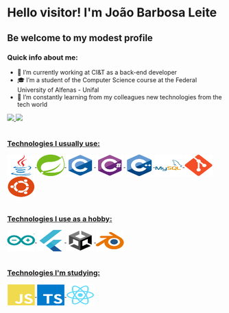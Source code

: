 # Hello visitor! I'm João Barbosa Leite
## Be welcome to my modest profile

### Quick info about me:
- 🎸 I’m currently working at CI&T as a back-end developer
- 🎓 I’m a student of the Computer Science course at the Federal University of Alfenas - Unifal
- 🌱 I’m constantly learning from my colleagues new technologies from the tech world

<div>
  <a href="https://github.com/JoaoBLeite">
  <img height="180em" src="https://github-readme-stats.vercel.app/api?username=joaobleite&show_icons=true&theme=dark&include_all_commits=true&count_private=true" />
  <img height="180em" src="https://github-readme-stats.vercel.app/api/top-langs/?username=joaobleite&layout=compact&langs_count=16&theme=dark" />
</div>

<div style="display: inline_block"><br>
  <h3> Technologies I usually use: </h3>
  <img align="center" alt="jp-java" height="50" width="65" src="https://github.com/devicons/devicon/blob/master/icons/java/java-original.svg">
  <img align="center" alt="jp-spring" height="50" width="65" src="https://github.com/devicons/devicon/blob/master/icons/spring/spring-original.svg">
  <img align="center" alt="jp-c" height="50" width="65" src="https://github.com/devicons/devicon/blob/master/icons/c/c-original.svg">
  <img align="center" alt="jp-c#" height="50" width="65" src="https://github.com/devicons/devicon/blob/master/icons/csharp/csharp-original.svg">
  <img align="center" alt="jp-cpp" height="50" width="65" src="https://github.com/devicons/devicon/blob/master/icons/cplusplus/cplusplus-original.svg">
  <img align="center" alt="jp-mysql" height="50" width="65" src="https://github.com/devicons/devicon/blob/master/icons/mysql/mysql-original-wordmark.svg">
  <img align="center" alt="jp-git" height="50" width="65" src="https://github.com/devicons/devicon/blob/master/icons/git/git-original.svg">
  <img align="center" alt="jp-ubunto" height="50" width="65" src="https://github.com/devicons/devicon/blob/master/icons/ubuntu/ubuntu-plain.svg">
</div>
  
<div style="display: inline_block"><br>
  <h3> Technologies I use as a hobby: </h3>
  <img align="center" alt="jp-arduino" height="50" width="65" src="https://github.com/devicons/devicon/blob/master/icons/arduino/arduino-original.svg">
  <img align="center" alt="jp-flutter" height="50" width="65" src="https://github.com/devicons/devicon/blob/master/icons/flutter/flutter-original.svg">
  <img align="center" alt="jp-unity" height="50" width="65" src="https://github.com/devicons/devicon/blob/master/icons/unity/unity-original.svg">
  <img align="center" alt="jp-blender" height="50" width="65" src="https://github.com/devicons/devicon/blob/master/icons/blender/blender-original.svg">
</div>
  
<div style="display: inline_block"><br>
  <h3> Technologies I'm studying: </h3>
  <img align="center" alt="jp-js" height="50" width="65" src="https://github.com/devicons/devicon/blob/master/icons/javascript/javascript-plain.svg">
  <img align="center" alt="jp-ts" height="50" width="65" src="https://github.com/devicons/devicon/blob/master/icons/typescript/typescript-plain.svg">
  <img align="center" alt="jp-react" height="50" width="65" src="https://github.com/devicons/devicon/blob/master/icons/react/react-original.svg">
  
</div>

